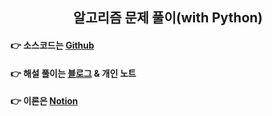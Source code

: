 <h2 align="center">알고리즘 문제 풀이(with Python)</h1>

#### 👉 소스코드는 <a href="https://github.com/geunu97/Algorithm_Python">Github</a>

#### 👉 해설 풀이는 <a href="https://geunu97.tistory.com/category/Coding%20Test">블로그</a> & 개인 노트

#### 👉 이론은 <a href="https://geunu97-1.notion.site/geunu97-1/with-Python-0355d1fba4f74ea89122a71f1bad7ebc">Notion</a>
